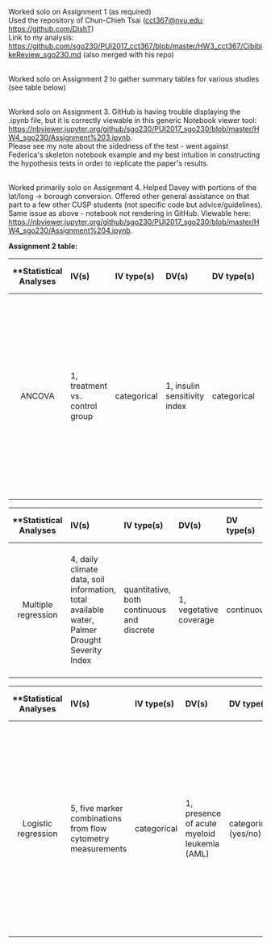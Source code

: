 Worked solo on Assignment 1 (as required)<br>
Used the repository of Chun-Chieh Tsai (cct367@nyu.edu; https://github.com/DishT)<br>
Link to my analysis: https://github.com/sgo230/PUI2017_cct367/blob/master/HW3_cct367/CibibikeReview_sgo230.md (also merged with his repo)
<br><br>

Worked solo on Assignment 2 to gather summary tables for various studies (see table below)<br><br>

Worked solo on Assignment 3. GitHub is having trouble displaying the .ipynb file, but it is correctly viewable in this generic Notebook viewer tool: https://nbviewer.jupyter.org/github/sgo230/PUI2017_sgo230/blob/master/HW4_sgo230/Assignment%203.ipynb. <br>
Please see my note about the sidedness of the test - went against Federica's skeleton notebook example and my best intuition in constructing the hypothesis tests in order to replicate the paper's results.<br><br>

Worked primarily solo on Assignment 4. Helped Davey with portions of the lat/long -> borough conversion. Offered other general assistance on that part to a few other CUSP students (not specific code but advice/guidelines). Same issue as above - notebook not rendering in GitHub. Viewable here: https://nbviewer.jupyter.org/github/sgo230/PUI2017_sgo230/blob/master/HW4_sgo230/Assignment%204.ipynb.
  
<b>Assignment 2 table:<b>


| **Statistical Analyses	|  IV(s)  |  IV type(s) |  DV(s)  |  DV type(s)  |  Control Var | Control Var type  | Question to be answered | _H0_ | alpha | link to paper **| 
|:----------:|:----------|:------------|:-------------|:-------------|:------------|:------------- |:------------------|:----:|:-------:|:-------|
ANCOVA	| 1, treatment vs. control group | categorical  | 1, insulin sensitivity index | categorical | | | 	Does Recombinant human growth hormone (rhGH) combined with rosiglitazone reduce the adverse effect of rhGH on insulin sensitivity? | Insulin sensitivity index for rhGH <= insulin sensitivity index for rhGH + rosiglitazone | 0.05 | [Recombinant Human Growth Hormone and Rosiglitazone for Abdominal Fat Accumulation in HIV-Infected Patients with Insulin Resistance: A Randomized, Double-Blind, Placebo-Controlled, Factorial Trial](http://journals.plos.org/plosone/article?id=10.1371/journal.pone.0061160#s2) |


| **Statistical Analyses	|  IV(s)  |  IV type(s) |  DV(s)  |  DV type(s)  |  Control Var | Control Var type  | Question to be answered | _H0_ | alpha | link to paper **| 
|:----------:|:----------|:------------|:-------------|:-------------|:------------|:------------- |:------------------|:----:|:-------:|:-------|
Multiple regression	| 4, daily climate data, soil information, total available water, Palmer Drought Severity Index | quantitative, both continuous and discrete | 1, vegetative coverage | continuous | | | 	Is climate the primary driver for vegetative coverage in northern China? | Vegetation for areas with low drought indexes <> Vegetation for areas with high drought indexes | 0.05 | [Trend Patterns of Vegetative Coverage and Their Underlying Causes in the Deserts of Northwest China over 1982 – 2008](http://journals.plos.org/plosone/article?id=10.1371/journal.pone.0126044) |


| **Statistical Analyses	|  IV(s)  |  IV type(s) |  DV(s)  |  DV type(s)  |  Control Var | Control Var type  | Question to be answered | _H0_ | alpha | link to paper **| 
|:----------:|:----------|:------------|:-------------|:-------------|:------------|:------------- |:------------------|:----:|:-------:|:-------|
Logistic regression	| 5, five marker combinations from flow cytometry measurements | categorical | 1, presence of acute myeloid leukemia (AML) | categorical (yes/no) | | | Is paper's machine learning model better at detecting AML using flow cytometry markers than existing models (EDF-MSE/LR-LASSO, Vilar, Biehl et al., Mean/LR-LASSO, and Mean/LDA)? | Existing models' AML detection rates >= the machine learning model's detection rate | 0.05 | [Leukemia Prediction Using Sparse Logistic Regression](http://journals.plos.org/plosone/article?id=10.1371/journal.pone.0072932) |
